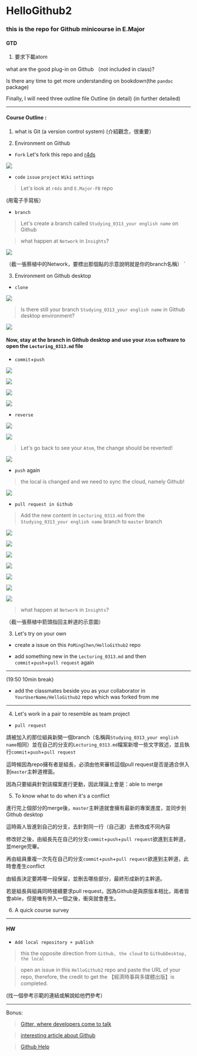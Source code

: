 # HelloGithub2


### this is the repo for Github minicourse in E.Major 

#### GTD

1. 要求下載atom



what are the good plug-in on Github （not included in class)?

Is there any time to get more understanding on bookdown(the `pandoc` package)

Finally, I will need three outline file Outline (in detail) (in further detailed)




---

#### Course Outline : 

 1. what is Git (a version control system) (介紹觀念，很重要）
 
 2. Environment on Github 
 
 - `Fork` Let's fork this repo and [r4ds](https://github.com/hadley/r4ds)
 
 ![](https://github.com/PoMingChen/HelloGithub2/blob/master/images/Github_fork_animation.gif)
 
 - `code` `issue` `project` `Wiki` `settings`
 > Let's look at `r4ds` and `E.Major-FB` repo
 
 (用電子手寫板）
 
 - `branch` 
 > Let's create a branch called `Studying_0313_your english name` on Github

 > what happen at `Network` in `Insights`?
 
 ![](https://github.com/PoMingChen/HelloGithub2/blob/master/images/0313_Github_minicourse/creat_a_branch.png)
 
 （截一張蔡植中的Network，要標出那個點的示意說明就是你的branch名稱） `
 
 3. Environment on  Github desktop 
 
 - `clone`
 
![](https://github.com/PoMingChen/HelloGithub2/blob/master/images/0313_Github_minicourse/clone_animation.png)
 
 > Is there still your branch `Studying_0313_your english name` in Github desktop environment?
 
![](https://github.com/PoMingChen/HelloGithub2/blob/master/images/0313_Github_minicourse/branch_still_in_GithubDesktop.png)
 
 #### Now, stay at the branch in Github desktop and use your `Atom` software to open the `Lecturing_0313.md` file
 
 - `commit`+`push`
 
![](https://github.com/PoMingChen/HelloGithub2/blob/master/images/0313_Github_minicourse/atom1.png)
 
![](https://github.com/PoMingChen/HelloGithub2/blob/master/images/0313_Github_minicourse/atom2.png)
 
![](https://github.com/PoMingChen/HelloGithub2/blob/master/images/0313_Github_minicourse/Githubdstop1.png)

![](https://github.com/PoMingChen/HelloGithub2/blob/master/images/0313_Github_minicourse/Githubsync1.png)
 
 - `reverse`
 
![](https://github.com/PoMingChen/HelloGithub2/blob/master/images/0313_Github_minicourse/reverse1.png)
 
![](https://github.com/PoMingChen/HelloGithub2/blob/master/images/0313_Github_minicourse/reverse2.png)

 > Let's go back to see your `Atom`, the change should be reverted!
 
![](https://github.com/PoMingChen/HelloGithub2/blob/master/images/0313_Github_minicourse/atom3.png)
 
 - `push` again
 
 > the local is changed and we need to sync the cloud, namely Github!

![](https://github.com/PoMingChen/HelloGithub2/blob/master/images/0313_Github_minicourse/Githubsync2.png)
 
 - `pull request in Github`
 
 > Add the new content in `Lecturing_0313.md` from the `Studying_0313_your english name` branch to `master` branch
 
![](https://github.com/PoMingChen/HelloGithub2/blob/master/images/0313_Github_minicourse/atom4.png)
 
![](https://github.com/PoMingChen/HelloGithub2/blob/master/images/0313_Github_minicourse/Githubdesktop2.png)
 
![](https://github.com/PoMingChen/HelloGithub2/blob/master/images/0313_Github_minicourse/pullrequest1.png)

![](https://github.com/PoMingChen/HelloGithub2/blob/master/images/0313_Github_minicourse/pullrequest2.png)

![](https://github.com/PoMingChen/HelloGithub2/blob/master/images/0313_Github_minicourse/pullrequest3.png)

![](https://github.com/PoMingChen/HelloGithub2/blob/master/images/0313_Github_minicourse/pullrequest4.png)

![](https://github.com/PoMingChen/HelloGithub2/blob/master/images/0313_Github_minicourse/pullrequest5.png)

 > what happen at `Network` in `Insights`?
 
 （截一張蔡植中箭頭指回主幹道的示意圖）

 
 3. Let's try on your own 
 
 - create a issue on this `PoMingChen/HelloGithub2` repo
 
 - add something new in the `Lecturing_0313.md` and then `commit`+`push`+`pull request` again
 
 ---
 
 (19:50 10min break)
 
 - add the classmates beside you as your collaborator in `YourUserName/HelloGithub2` repo which was forked from me
 
 --- 
 
 4. Let's work in a pair to resemble as team project 
 
 - `pull request`
 
 請被加入的那位組員新開一個branch（名稱與`Studying_0313_your english name`相同）並在自己的分支的`Lecturing_0313.md`檔案新增一些文字敘述，並且執行`commit`+`push`+`pull request`
 
 這時候因為repo擁有者是組長，必須由他來審核這個pull request是否是適合併入到`master`主幹道裡面。
 
 因為只要組員針對該檔案進行更動，因此理論上會是：able to merge
 
 5. To know what to do when it's a conflict
 
 進行完上個部分的merge後，`master`主幹道就會擁有最新的專案進度，並同步到Github desktop
 
 這時兩人皆進到自己的分支，去針對同一行（自己選）去修改成不同內容
 
 修改好之後，由組長先在自己的分支`commit`+`push`+`pull request`欲進到主幹道，並merge完畢。
 
 再由組員重複一次先在自己的分支`commit`+`push`+`pull request`欲進到主幹道，此時會產生conflict
 
 由組長決定要將哪一段保留，並刪去哪些部分，最終形成新的主幹道。
 
 若是組長與組員同時接續要求pull request，因為Github是與原版本相比，兩者皆會able，但是唯有併入一個之後，衝突就會產生。
 
 
 6. A quick course survey
 
 ---
 
 #### HW
 
 - `Add local repository + publish`
 
 > this the opposite direction from `Github, the cloud` to `GithubDesktop, the local`

 > open an issue in this `HelloGithub2` repo and paste the URL of your repo, therefore, the credit to get the 【經濟時事與多媒體出版】is completed.
 
 (找一個參考示範的連結或解說給他們參考）
 
 ---
 
 Bonus:
 
> [Gitter, where developers come to talk](https://gitter.im/apps)

> [interesting article about Github](https://www.ithome.com.tw/news/95284)

> [Github Help](https://help.github.com)



